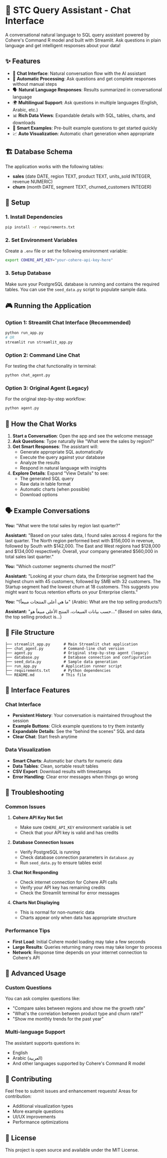 # 💬 STC Query Assistant - Chat Interface

A conversational natural language to SQL query assistant powered by Cohere's Command R model and built with Streamlit. Ask questions in plain language and get intelligent responses about your data!

## ✨ Features

- 💬 **Chat Interface**: Natural conversation flow with the AI assistant
- 🤖 **Automatic Processing**: Ask questions and get complete responses without manual steps
- 🗣️ **Natural Language Responses**: Results summarized in conversational language
- 🌍 **Multilingual Support**: Ask questions in multiple languages (English, Arabic, etc.)
- 📊 **Rich Data Views**: Expandable details with SQL, tables, charts, and downloads
- 🎯 **Smart Examples**: Pre-built example questions to get started quickly
- 📈 **Auto Visualization**: Automatic chart generation when appropriate

## 🏗️ Database Schema

The application works with the following tables:

- **sales** (date DATE, region TEXT, product TEXT, units_sold INTEGER, revenue NUMERIC)
- **churn** (month DATE, segment TEXT, churned_customers INTEGER)

## 🚀 Setup

### 1. Install Dependencies

```bash
pip install -r requirements.txt
```

### 2. Set Environment Variables

Create a `.env` file or set the following environment variable:

```bash
export COHERE_API_KEY="your-cohere-api-key-here"
```

### 3. Setup Database

Make sure your PostgreSQL database is running and contains the required tables. You can use the `seed_data.py` script to populate sample data.

## 🎮 Running the Application

### Option 1: Streamlit Chat Interface (Recommended)

```bash
python run_app.py
# OR
streamlit run streamlit_app.py
```

### Option 2: Command Line Chat

For testing the chat functionality in terminal:

```bash
python chat_agent.py
```

### Option 3: Original Agent (Legacy)

For the original step-by-step workflow:

```bash
python agent.py
```

## 💬 How the Chat Works

1. **Start a Conversation**: Open the app and see the welcome message
2. **Ask Questions**: Type naturally like "What were the sales by region?"
3. **Get Smart Responses**: The assistant will:
   - Generate appropriate SQL automatically
   - Execute the query against your database
   - Analyze the results
   - Respond in natural language with insights
4. **Explore Details**: Expand "View Details" to see:
   - The generated SQL query
   - Raw data in table format
   - Automatic charts (when possible)
   - Download options

## 🗣️ Example Conversations

**You:** "What were the total sales by region last quarter?"

**Assistant:** "Based on your sales data, I found sales across 4 regions for the last quarter. The North region performed best with $156,000 in revenue, followed by South with $142,000. The East and West regions had $128,000 and $134,000 respectively. Overall, your company generated $560,000 in total sales last quarter."

**You:** "Which customer segments churned the most?"

**Assistant:** "Looking at your churn data, the Enterprise segment had the highest churn with 45 customers, followed by SMB with 32 customers. The Startup segment had the lowest churn at 18 customers. This suggests you might want to focus retention efforts on your Enterprise clients."

**You:** "ما هي أعلى المنتجات مبيعاً؟" (Arabic: What are the top selling products?)

**Assistant:** "حسب بيانات المبيعات، المنتج الأعلى مبيعاً هو..." (Based on sales data, the top selling product is...)

## 📁 File Structure

```
├── streamlit_app.py      # Main Streamlit chat application
├── chat_agent.py         # Command-line chat version
├── agent.py              # Original step-by-step agent (legacy)
├── database.py           # Database connection and configuration
├── seed_data.py          # Sample data generation
├── run_app.py           # Application runner script
├── requirements.txt      # Python dependencies
└── README.md            # This file
```

## 🎨 Interface Features

### Chat Interface
- **Persistent History**: Your conversation is maintained throughout the session
- **Example Buttons**: Click example questions to try them instantly
- **Expandable Details**: See the "behind the scenes" SQL and data
- **Clear Chat**: Start fresh anytime

### Data Visualization
- **Smart Charts**: Automatic bar charts for numeric data
- **Data Tables**: Clean, sortable result tables
- **CSV Export**: Download results with timestamps
- **Error Handling**: Clear error messages when things go wrong

## 🔧 Troubleshooting

### Common Issues

1. **Cohere API Key Not Set**
   - Make sure `COHERE_API_KEY` environment variable is set
   - Check that your API key is valid and has credits

2. **Database Connection Issues**
   - Verify PostgreSQL is running
   - Check database connection parameters in `database.py`
   - Run `seed_data.py` to ensure tables exist

3. **Chat Not Responding**
   - Check internet connection for Cohere API calls
   - Verify your API key has remaining credits
   - Check the Streamlit terminal for error messages

4. **Charts Not Displaying**
   - This is normal for non-numeric data
   - Charts appear only when data has appropriate structure

### Performance Tips

- **First Load**: Initial Cohere model loading may take a few seconds
- **Large Results**: Queries returning many rows may take longer to process
- **Network**: Response time depends on your internet connection to Cohere's API

## 🌟 Advanced Usage

### Custom Questions
You can ask complex questions like:
- "Compare sales between regions and show me the growth rate"
- "What's the correlation between product type and churn rate?"
- "Show me monthly trends for the past year"

### Multi-language Support
The assistant supports questions in:
- English
- Arabic (العربية)
- And other languages supported by Cohere's Command R model

## 🤝 Contributing

Feel free to submit issues and enhancement requests! Areas for contribution:
- Additional visualization types
- More example questions
- UI/UX improvements
- Performance optimizations

## 📄 License

This project is open source and available under the MIT License. 